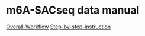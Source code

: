 # m6A-SACseq data manual

[Overall-Workflow](./Overall-Workflow)
[Step-by-step-instruction](Step-by-step-instruction)
